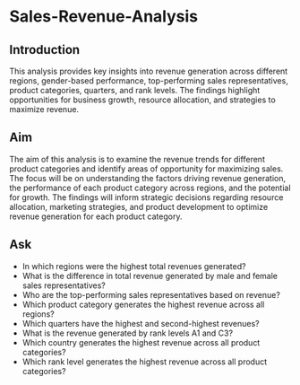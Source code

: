 # Sales-Revenue-Analysis
## Introduction
This analysis provides key insights into revenue generation across different regions, gender-based performance, top-performing sales representatives, product categories, quarters, and rank levels. The findings highlight opportunities for business growth, resource allocation, and strategies to maximize revenue.

## Aim
The aim of this analysis is to examine the revenue trends for different product categories and identify areas of opportunity for maximizing sales. The focus will be on understanding the factors driving revenue generation, the performance of each product category across regions, and the potential for growth. The findings will inform strategic decisions regarding resource allocation, marketing strategies, and product development to optimize revenue generation for each product category.

## Ask
- In which regions were the highest total revenues generated?
- What is the difference in total revenue generated by male and female sales representatives?
- Who are the top-performing sales representatives based on revenue?
- Which product category generates the highest revenue across all regions?
- Which quarters have the highest and second-highest revenues?
- What is the revenue generated by rank levels A1 and C3?
- Which country generates the highest revenue across all product categories?
- Which rank level generates the highest revenue across all product categories?
